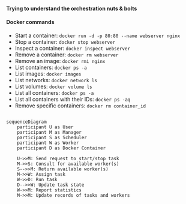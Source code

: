 #### Trying to understand the orchestration nuts & bolts





#### Docker commands

- Start a container: `docker run -d -p 80:80 --name webserver nginx`
- Stop a container: `docker stop webserver`
- Inspect a container: `docker inspect webserver`
- Remove a container: `docker rm webserver`
- Remove an image: `docker rmi nginx`
- List containers: `docker ps -a`
- List images: `docker images`
- List networks: `docker network ls`
- List volumes: `docker volume ls`
- List all containers: `docker ps -a`
- List all containers with their IDs: `docker ps -aq`
- Remove specific containers: `docker rm container_id`

```mermaid

sequenceDiagram
    participant U as User
    participant M as Manager
    participant S as Scheduler
    participant W as Worker
    participant D as Docker Container

    U->>M: Send request to start/stop task
    M->>S: Consult for available worker(s)
    S-->>M: Return available worker(s)
    M->>W: Assign task
    W->>D: Run task
    D-->>W: Update task state
    W->>M: Report statistics
    M->>M: Update records of tasks and workers

```
